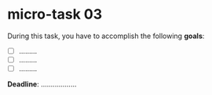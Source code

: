 # micro-task 03

During this task, you have to accomplish the following **goals**:
- [ ] .........
- [ ] .........
- [ ] .........

**Deadline**: ..................
